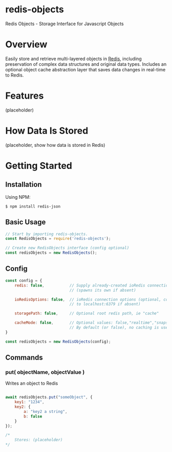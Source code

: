 # redis-objects
Redis Objects - Storage Interface for Javascript Objects

# Overview
Easily store and retrieve multi-layered objects in [Redis](http://redis.io), including preservation of complex data structures and original data types.  Includes an optional object cache abstraction layer that saves data changes in real-time to Redis.

# Features

 (placeholder)


# How Data Is Stored

(placeholder, show how data is stored in Redis)

# Getting Started

## Installation

Using NPM:
```
$ npm install redis-json
```

## Basic Usage

``` javascript
// Start by importing redis-objects.
const RedisObjects = require('redis-objects');

// Create new RedisObjects interface (config optional)
const redisObjects = new RedisObjects(); 
```

## Config
``` javascript
const config = {
    redis: false,           // Supply already-created ioRedis connection 
                            // (spawns its own if absent)

    ioRedisOptions: false,  // ioRedis connection options (optional, connects 
                            // to localhost:6379 if absent)

    storagePath: false,     // Optional root redis path, ie "cache"

    cacheMode: false,       // Optional values: false,"realtime","snapshot" 
                            // By default (or false), no caching is used
}

const redisObjects = new RedisObjects(config);
```

## Commands

### put( objectName, objectValue ) 

Writes an object to Redis

``` javascript

await redisObjects.put("someObject", {
    key1: "1234",
    key2: {
        a: "key2 a string",
        b: false
    }
});

/*
    Stores: (placeholder)
*/

```


